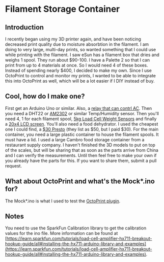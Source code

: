 # Filament Storage Container

## Introduction

I recently began using my 3D printer again, and have been noticing decreased print quality due to moisture absorbtion in the filament.
I am doing to very large, multi-day prints, so wanted something that I could use while printing with the filament. I saw eSun has a 
filament box that dries and weighs 1 spool. They run about $90-100.  I have a Palette 2 so that I can print from up to 4 materials 
at once. So I would need 4 of these boxes.  Instead of spending nearly $400, I decided to make my own. Since I use OctoPrint to control
and monitor my prints, I wanted to be able to integrate this into OctoPrint as well, which will be a lot easier if I DIY instead of buy.

## Cool, how do I make one?

First get an Arduino Uno or similar. Also, a [relay that can contrl AC](https://www.aliexpress.com/item/32909704250.html?spm=a2g0s.9042311.0.0.4cc54c4dHngZjt).
Then you need a DHT22 or [AM2302](https://www.aliexpress.com/item/32812831153.html?spm=a2g0s.9042311.0.0.27204c4dLt1bN4)
or similar Temp/Humidity sensor.  Then you'll need 4, 1 for each filament spool, 
[5kg Load Cell Weight Sensors](https://www.aliexpress.com/item/32864971873.html?spm=a2g0s.9042311.0.0.27204c4dLt1bN4)
and finally a [20x4 LCD screen](https://www.aliexpress.com/item/32834911170.html?spm=a2g0s.9042311.0.0.27204c4dLt1bN4).
You'll also need a food dehydrator.  I used the cheapest one I could find, a 
[$30 Presto](https://www.gopresto.com/product/presto-dehydro-electric-food-dehydrator-06300) (they list as $50, but I paid $30).
For the main container, you need a large plastic container to house the filament spools. It must have a lid.  I used a large Cambro 
food storage container from a restaurant supply company.  I haven't finished the 3D models to put on top of the scales, but will be 
sharing that as soon as the parts arrive from China and I can verify the measurements. Until then feel free to make your own if you already
have the parts for this. If you want to share them, submit a pull request.

## What about OctoPrint and what's the Mock*.ino for?

The Mock*.ino is what I used to test the [OctoPrint plugin](https://github.com/waltmoorhouse/OctoPrint-Filamentstorage).

## Notes

You need to use the SparkFun Calibration library to get the calibration values for the ino file. More information
can be found at [https://learn.sparkfun.com/tutorials/load-cell-amplifier-hx711-breakout-hookup-guide/all#installing-the-hx711-arduino-library-and-examples](https://learn.sparkfun.com/tutorials/load-cell-amplifier-hx711-breakout-hookup-guide/all#installing-the-hx711-arduino-library-and-examples).
